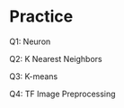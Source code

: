 # Practice  
Q1: Neuron                                       
             
Q2: K Nearest Neighbors      
       
Q3: K-means                 
         
Q4: TF Image Preprocessing                  
     
